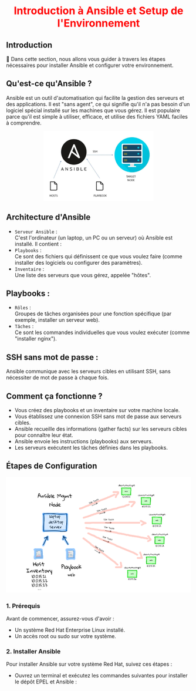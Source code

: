 <h1 align="center" style="color: red;">Introduction à Ansible et Setup de l'Environnement</h1>

## Introduction
👋 Dans cette section, nous allons vous guider à travers les étapes nécessaires pour installer Ansible et configurer votre environnement.

## Qu'est-ce qu'Ansible ?
Ansible est un outil d'automatisation qui facilite la gestion des serveurs et des applications. Il est "sans agent", ce qui signifie qu'il n'a pas besoin d'un logiciel spécial installé sur les machines que vous gérez. Il est populaire parce qu'il est simple à utiliser, efficace, et utilise des fichiers YAML faciles à comprendre.
<p align="center">
  <img src="images/Capture.JPG" alt="cap" style="width: 300px;"/>
</p>  

## Architecture d'Ansible
- `Serveur Ansible` :  
C'est l'ordinateur (un laptop, un PC ou un serveur) où Ansible est installé. Il contient :
- `Playbooks` :  
Ce sont des fichiers qui définissent ce que vous voulez faire (comme installer des logiciels ou configurer des paramètres).
- `Inventaire` :  
Une liste des serveurs que vous gérez, appelée "hôtes".

## Playbooks :

- `Rôles` :  
Groupes de tâches organisées pour une fonction spécifique (par exemple, installer un serveur web).
- `Tâches` :  
 Ce sont les commandes individuelles que vous voulez exécuter (comme "installer nginx").

## SSH sans mot de passe : 
Ansible communique avec les serveurs cibles en utilisant SSH, sans nécessiter de mot de passe à chaque fois.

## Comment ça fonctionne ?
- Vous créez des playbooks et un inventaire sur votre machine locale.
- Vous établissez une connexion SSH sans mot de passe aux serveurs cibles.
- Ansible recueille des informations (gather facts) sur les serveurs cibles pour connaître leur état.
- Ansible envoie les instructions (playbooks) aux serveurs.
- Les serveurs exécutent les tâches définies dans les playbooks.

## Étapes de Configuration
<p align="center">
  <img src="images/ansible.png" alt="cap" style="width: 700px;"/>
</p>  

### 1. Prérequis
Avant de commencer, assurez-vous d'avoir :
- Un système Red Hat Enterprise Linux installé.
- Un accès root ou sudo sur votre système.

### 2. Installer Ansible
Pour installer Ansible sur votre système Red Hat, suivez ces étapes :
- Ouvrez un terminal et exécutez les commandes suivantes pour installer le dépôt EPEL et Ansible :
```bash